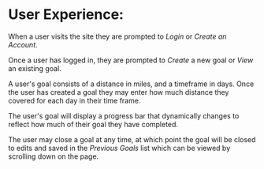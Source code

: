 # User Experience:
When a user visits the site they are prompted to *Login* or *Create an Account*.

Once a user has logged in, they are prompted to *Create* a new goal or *View* an existing goal.

A user's goal consists of a distance in miles, and a timeframe in days. Once the user has created a goal they may enter how much distance they covered for each day in their time frame.

The user's goal will display a progress bar that dynamically changes to reflect how much of their goal they have completed.

The user may close a goal at any time, at which point the goal will be closed to edits and saved in the *Previous Goals* list which can be viewed by scrolling down on the page.

